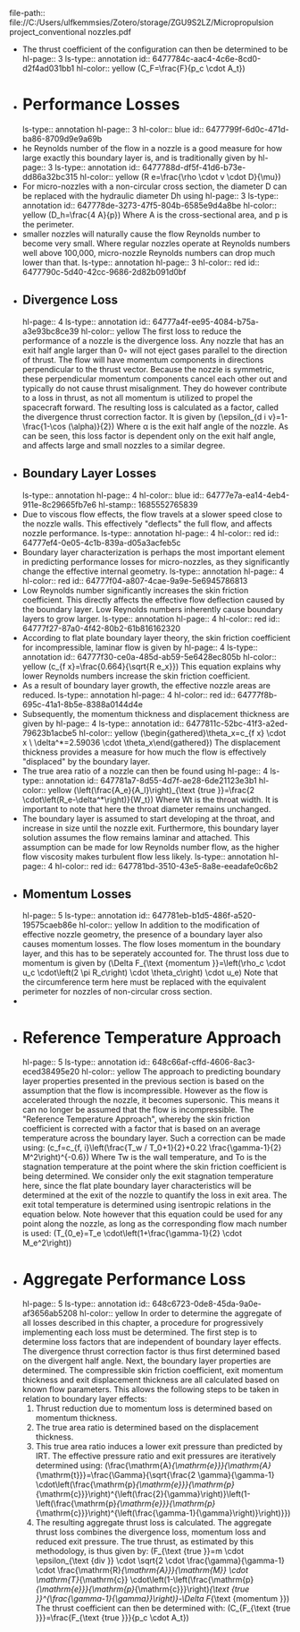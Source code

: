 file-path:: file://C:/Users/ulfkemmsies/Zotero/storage/ZGU9S2LZ/Micropropulsion project_conventional nozzles.pdf

- The thrust coefficient of the configuration can then be determined to be
  hl-page:: 3
  ls-type:: annotation
  id:: 6477784c-aac4-4c6e-8cd0-d2f4ad031bb1
  hl-color:: yellow
  \(C_F=\frac{F}{p_c \cdot A_t}\)
- # Performance Losses
  ls-type:: annotation
  hl-page:: 3
  hl-color:: blue
  id:: 6477799f-6d0c-471d-ba86-8709d9e9a69b
- he Reynolds number of the flow in a nozzle is a good measure for how large exactly this boundary layer is, and is traditionally given by
  hl-page:: 3
  ls-type:: annotation
  id:: 6477788d-df5f-41d6-b73e-dd86a32bc315
  hl-color:: yellow
  \(R e=\frac{\rho \cdot v \cdot D}{\mu}\)
- For micro-nozzles with a non-circular cross section, the diameter D can be replaced with the hydraulic diameter Dh using 
  hl-page:: 3
  ls-type:: annotation
  id:: 647778de-3273-47f5-804b-6585e9d4a8be
  hl-color:: yellow
  \(D_h=\frac{4 A}{p}\)
  Where A is the cross-sectional area, and p is the perimeter.
- smaller nozzles will naturally cause the flow Reynolds number to become very small. Where regular nozzles operate at Reynolds numbers well above 100,000, micro-nozzle Reynolds numbers can drop much lower than that.
  ls-type:: annotation
  hl-page:: 3
  hl-color:: red
  id:: 6477790c-5d40-42cc-9686-2d82b091d0bf
- ## Divergence Loss 
  hl-page:: 4
  ls-type:: annotation
  id:: 64777a4f-ee95-4084-b75a-a3e93bc8ce39
  hl-color:: yellow
  The first loss to reduce the performance of a nozzle is the divergence loss. Any nozzle that has an exit half angle larger than 0◦ will not eject gases parallel to the direction of thrust. The flow will have momentum components in directions perpendicular to the thrust vector. Because the nozzle is symmetric, these perpendicular momentum components cancel each other out and typically do not cause thrust misalignment. They do however contribute to a loss in thrust, as not all momentum is utilized to propel the spacecraft forward. The resulting loss is calculated as a factor, called the divergence thrust correction factor. It is given by 
  \(\epsilon_{d i v}=1-\frac{1-\cos (\alpha)}{2}\)
  Where α is the exit half angle of the nozzle. As can be seen, this loss factor is dependent only on the exit half angle, and affects large and small nozzles to a similar degree.
- ## Boundary Layer Losses
  ls-type:: annotation
  hl-page:: 4
  hl-color:: blue
  id:: 64777e7a-ea14-4eb4-911e-8c29665fb7e6
  hl-stamp:: 1685552765839
- Due to viscous flow effects, the flow travels at a slower speed close to the nozzle walls. This effectively "deflects" the full flow, and affects nozzle performance.
  ls-type:: annotation
  hl-page:: 4
  hl-color:: red
  id:: 64777ef4-0e05-4c1b-839a-d05a3acfeb5c
- Boundary layer characterization is perhaps the most important element in predicting performance losses for micro-nozzles, as they significantly change the effective internal geometry. 
  ls-type:: annotation
  hl-page:: 4
  hl-color:: red
  id:: 64777f04-a807-4cae-9a9e-5e6945786813
- Low Reynolds number significantly increases the skin friction coefficient. This directly affects the effective flow deflection caused by the boundary layer. Low Reynolds numbers inherently cause boundary layers to grow larger.
  ls-type:: annotation
  hl-page:: 4
  hl-color:: red
  id:: 64777f27-87a0-4f42-80b2-61b816162320
- According to flat plate boundary layer theory, the skin friction coefficient for incompressible, laminar flow is given by 
  hl-page:: 4
  ls-type:: annotation
  id:: 64777f30-ce0a-485d-ab59-5e6428ec805b
  hl-color:: yellow
  \(c_{f x}=\frac{0.664}{\sqrt{R e_x}}\)
  This equation explains why lower Reynolds numbers increase the skin friction coefficient.
- As a result of boundary layer growth, the effective nozzle areas are reduced.
  ls-type:: annotation
  hl-page:: 4
  hl-color:: red
  id:: 64777f8b-695c-41a1-8b5e-8388a0144d4e
- Subsequently, the momentum thickness and displacement thickness are given by
  hl-page:: 4
  ls-type:: annotation
  id:: 6477811c-52bc-41f3-a2ed-79623b1acbe5
  hl-color:: yellow
  \(\begin{gathered}\theta_x=c_{f x} \cdot x \\ \delta^*=2.59036 \cdot \theta_x\end{gathered}\)
  The displacement thickness provides a measure for how much the flow is effectively "displaced" by the boundary layer.
- The true area ratio of a nozzle can then be found using
  hl-page:: 4
  ls-type:: annotation
  id:: 647781a7-8d55-4d7f-ae28-6de21123e3b1
  hl-color:: yellow
  \(\left(\frac{A_e}{A_l}\right)_{\text {true }}=\frac{2 \cdot\left(R_e-\delta^*\right)}{W_t}\)
  Where Wt is the throat width. It is important to note that here the throat diameter remains unchanged.
- The boundary layer is assumed to start developing at the throat, and increase in size until the nozzle exit.  Furthermore, this boundary layer solution assumes the flow remains laminar and attached. This assumption can be made for low Reynolds number flow, as the higher flow viscosity makes turbulent flow less likely.
  ls-type:: annotation
  hl-page:: 4
  hl-color:: red
  id:: 647781bd-3510-43e5-8a8e-eeadafe0c6b2
- ## Momentum Losses 
  hl-page:: 5
  ls-type:: annotation
  id:: 647781eb-b1d5-486f-a520-19575caeb86e
  hl-color:: yellow
  In addition to the modification of effective nozzle geometry, the presence of a boundary layer also causes momentum losses. The flow loses momentum in the boundary layer, and this has to be seperately accounted for. The thrust loss due to momentum is given by
  \(\Delta F_{\text {momentum }}=\left(\rho_c \cdot u_c \cdot\left(2 \pi R_c\right) \cdot \theta_c\right) \cdot u_e\)
  Note that the circumference term here must be replaced with the equivalent perimeter for nozzles of non-circular cross section.
-
- # Reference Temperature Approach
  hl-page:: 5
  ls-type:: annotation
  id:: 648c66af-cffd-4606-8ac3-eced38495e20
  hl-color:: yellow
  The approach to predicting boundary layer properties presented in the previous section is based on the assumption that the flow is incompressible. However as the flow is accelerated through the nozzle, it becomes supersonic. This means it can no longer be assumed that the flow is incompressible. 
  The "Reference Temperature Approach", whereby the skin friction coefficient is corrected with a factor that is based on an average temperature across the boundary layer. Such a correction can be made using:
  \(c_f=c_{f, i}\left(\frac{T_w / T_0+1}{2}+0.22 \frac{\gamma-1}{2} M^2\right)^{-0.6}\)
  Where Tw is the wall temperature, and To is the stagnation temperature at the point where the skin friction coefficient is being determined. We consider only the exit stagnation temperature here, since the flat plate boundary layer characteristics will be determined at the exit of the nozzle to quantify the loss in exit area. The exit total temperature is determined using isentropic relations in the equation below. Note however that this equation could be used for any point along the nozzle, as long as the corresponding flow mach number is used:
  \(T_{0_e}=T_e \cdot\left(1+\frac{\gamma-1}{2} \cdot M_e^2\right)\)
- # Aggregate Performance Loss
  hl-page:: 5
  ls-type:: annotation
  id:: 648c6723-0de8-45da-9a0e-af3656ab5208
  hl-color:: yellow
  In order to determine the aggregate of all losses described in this chapter, a procedure for progressively implementing each loss must be determined. 
  The first step is to determine loss factors that are independent of boundary layer effects. The divergence thrust correction factor is thus first determined based on the divergent half angle. Next, the boundary layer properties are determined. The compressible skin friction coefficient, exit momentum thickness and exit displacement thickness are all calculated based on known flow parameters. 
  This allows the following steps to be taken in relation to boundary layer effects:
  1. Thrust reduction due to momentum loss is determined based on momentum thickness.
  2. The true area ratio is determined based on the displacement thickness.
  3. This true area ratio induces a lower exit pressure than predicted by IRT. The effective pressure ratio and exit pressures are iteratively determined using:
  \(\frac{\mathrm{A}_{\mathrm{e}}}{\mathrm{A}_{\mathrm{t}}}=\frac{\Gamma}{\sqrt{\frac{2 \gamma}{\gamma-1} \cdot\left(\frac{\mathrm{p}_{\mathrm{e}}}{\mathrm{p}_{\mathrm{c}}}\right)^{\left(\frac{2}{\gamma}\right)}\left(1-\left(\frac{\mathrm{p}_{\mathrm{e}}}{\mathrm{p}_{\mathrm{c}}}\right)^{\left(\frac{\gamma-1}{\gamma}\right)}\right)}}\)
  4. The resulting aggregate thrust loss is calculated. The aggregate thrust loss combines the divergence loss, momentum loss and reduced exit pressure. The true thrust, as estimated by this methodology, is thus given by:
  \(F_{\text {true }}=m \cdot \epsilon_{\text {div }} \cdot \sqrt{2 \cdot \frac{\gamma}{\gamma-1} \cdot \frac{\mathrm{R}_{\mathrm{A}}}{\mathrm{M}} \cdot \mathrm{T}_{\mathrm{c}} \cdot\left(1-\left(\frac{\mathrm{p}_{\mathrm{e}}}{\mathrm{p}_{\mathrm{c}}}\right)_{\text {true }}^{\frac{\gamma-1}{\gamma}}\right)}-\Delta F_{\text {momentum }}\)
  The thrust coefficient can then be determined with:
  \(C_{F_{\text {true }}}=\frac{F_{\text {true }}}{p_c \cdot A_t}\)
